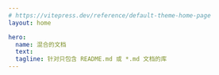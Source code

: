 ```yaml
---
# https://vitepress.dev/reference/default-theme-home-page
layout: home

hero:
  name: 混合的文档
  text: 
  tagline: 针对只包含 README.md 或 *.md 文档的库
---
```


